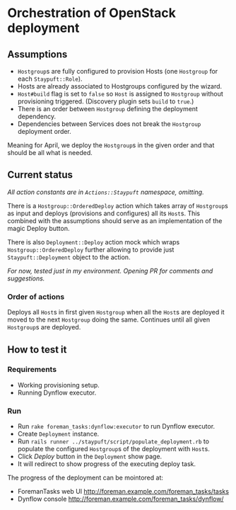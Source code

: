 # Orchestration of OpenStack deployment

## Assumptions

-   `Hostgroup`s are fully configured to provision Hosts (one `Hostgroup` for each `Staypuft::Role`).
-   Hosts are already associated to Hostgroups configured by the wizard.
-   `Host#build` flag is set to `false` so `Host` is assigned to `Hostgroup` without provisioning triggered. (Discovery plugin sets `build` to `true`.)
-   There is an order between `Hostgroup` defining the deployment dependency.
-   Dependencies between Services does not break the `Hostgroup` deployment order.

Meaning for April, we deploy the `Hostgroup`s in the given order and that should be all what is needed.

## Current status

_All action constants are in `Actions::Staypuft` namespace, omitting._

There is a `Hostgroup::OrderedDeploy` action which takes array of `Hostgroup`s as input and deploys (provisions and configures) all its `Host`s. This combined with the assumptions should serve as an implementation of the magic Deploy button.

There is also `Deployment::Deploy` action mock which wraps `Hostgroup::OrderedDeploy` further allowing to provide just `Staypuft::Deployment` object to the action.

_For now, tested just in my environment. Opening PR for comments and suggestions._

### Order of actions

Deploys all `Host`s in first given `Hostgroup` when all the `Host`s are deployed it moved to the next `Hostgroup` doing the same. Continues until all given `Hostgroup`s are deployed.

## How to test it

### Requirements

-   Working provisioning setup.
-   Running Dynflow executor.

### Run

-   Run `rake foreman_tasks:dynflow:executor` to run Dynflow executor.
-   Create `Deployment` instance.
-   Run `rails runner ../staypuft/script/populate_deployment.rb` to populate the configured `Hostgroup`s of the deployment with `Host`s.
-   Click *Deploy* button in the `Deployment` show page.
-   It will redirect to show progress of the executing deploy task.

The progress of the deployment can be mointored at:
-   ForemanTasks web UI <http://foreman.example.com/foreman_tasks/tasks>
-   Dynflow console <http://foreman.example.com/foreman_tasks/dynflow/>

